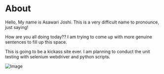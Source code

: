 # About

Hello, My name is Asawari Joshi. This is a very difficult name to pronounce, just saying!

How are you all doing today?? I am trying to come up with more genuine sentences to fill up this space.

This is going to be a kickass site ever. I am planning to conduct the unit testing with selenium webdriver and python scripts.

![Image]("http://www.google.com.au/images/nav_logo7.png")
